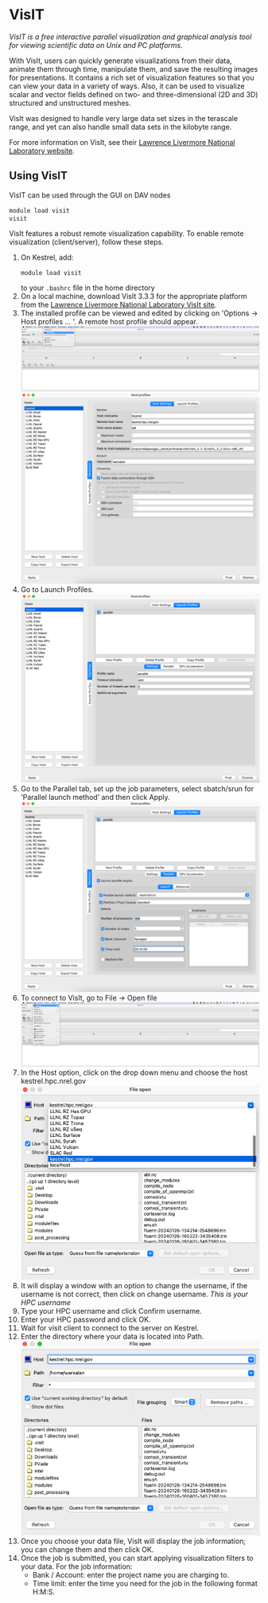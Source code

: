 # VisIT

*VisIT is a free interactive parallel visualization and graphical analysis tool for viewing scientific data on Unix and PC platforms.*

With VisIt, users can quickly generate visualizations from their data, animate them through time, manipulate them, and save the resulting images for presentations. It contains a rich set of visualization features so that you can view your data in a variety of ways. 
Also, it can be used to visualize scalar and vector fields defined on two- and three-dimensional (2D and 3D) structured and unstructured meshes.

VisIt was designed to handle very large data set sizes in the terascale range, and yet can also handle small data sets in the kilobyte range.

For more information on VisIt, see their [Lawrence Livermore National Laboratory website](https://wci.llnl.gov/simulation/computer-codes/visit).

## Using VisIT
VisIT can be used through the GUI on DAV nodes 

```
module load visit 
visit 
```

VisIt features a robust remote visualization capability.  To enable remote visualization (client/server), follow these steps.

1. On Kestrel, add:
    ```
    module load visit
    ```
    to your `.bashrc` file in the home directory
2. On a local machine, download VisIt 3.3.3 for the appropriate platform from the [Lawrence Livermore National Laboratory VisIt site](https://wci.llnl.gov/simulation/computer-codes/visit/executables).
3. The installed profile can be viewed and edited by clicking on 'Options → Host profiles ... '. A remote host profile should appear.
![Alt text](/assets/images/VisIT/kestrel-5a.png)
![Alt text](/assets/images/VisIT/kestrel-5b.png)
4. Go to Launch Profiles.
![Alt text](/assets/images/VisIT/kestrel-6.png)
5. Go to the Parallel tab, set up the job parameters, select sbatch/srun for ‘Parallel launch method’ and then click Apply.
![Alt text](/assets/images/VisIT/kestrel-software-visit-step7.png)
6. To connect to VisIt, go to File → Open file
![Alt text](/assets/images/VisIT/kestrel-8.png)
7. In the Host option, click on the drop down menu and choose the host kestrel.hpc.nrel.gov
![Alt text](/assets/images/VisIT/kestrel-9.png)
8. It will display a window with an option to change the username, if the username is not correct, then click on change username. *This is your HPC username*
9. Type your HPC username and click Confirm username.
10. Enter your HPC password and click OK.
11. Wait for visit client to connect to the server on Kestrel.
12. Enter the directory where your data is located into Path.
![Alt text](/assets/images/VisIT/kestrel-14.png)
13. Once you choose your data file, VisIt will display the job information; you can change them and then click OK.
14. Once the job is submitted, you can start applying visualization filters to your data. For the job information:
    - Bank / Account: enter the project name you are charging to.
    - Time limit: enter the time you need for the job in the following format H:M:S.
